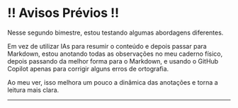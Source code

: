 # !! Avisos Prévios !!

Nesse segundo bimestre, estou testando algumas abordagens diferentes.

Em vez de utilizar IAs para resumir o conteúdo e depois passar para Markdown, estou anotando todas as observações no meu caderno físico, depois passando da melhor forma para o Markdown, e usando o GitHub Copilot apenas para corrigir alguns erros de ortografia.

Ao meu ver, isso melhora um pouco a dinâmica das anotações e torna a leitura mais clara.

---